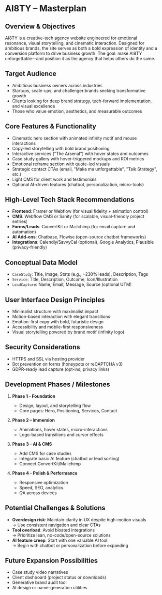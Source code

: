 # AI8TY – Masterplan

## Overview & Objectives

AI8TY is a creative-tech agency website engineered for emotional resonance, visual storytelling, and cinematic interaction. Designed for ambitious brands, the site serves as both a bold expression of identity and a conversion platform to drive business growth. The goal: make AI8TY unforgettable—and position it as the agency that helps others do the same.

## Target Audience

- Ambitious business owners across industries
- Startups, scale-ups, and challenger brands seeking transformative growth
- Clients looking for deep brand strategy, tech-forward implementation, and visual excellence
- Those who value emotion, aesthetics, and measurable outcomes

## Core Features & Functionality

- Cinematic hero section with animated infinity motif and mouse interactions
- Copy-led storytelling with bold brand positioning
- Interactive services ("The Arsenal") with hover states and outcomes
- Case study gallery with hover-triggered mockups and ROI metrics
- Emotional reframe section with quote-led visuals
- Strategic contact CTAs (email, "Make me unforgettable", "Talk Strategy", etc.)
- Light CMS for client work and testimonials
- Optional AI-driven features (chatbot, personalization, micro-tools)

## High-Level Tech Stack Recommendations

- **Frontend**: Framer or Webflow (for visual fidelity + animation control)
- **CMS**: Webflow CMS or Sanity (for scalable, visual-friendly project entries)
- **Forms/Leads**: ConvertKit or Mailchimp (for email capture and automation)
- **AI Add-ons**: Chatbase, Flowise (open-source chatbot frameworks)
- **Integrations**: Calendly/SavvyCal (optional), Google Analytics, Plausible (privacy-friendly)

## Conceptual Data Model

- `CaseStudy`: Title, Image, Stats (e.g., +230% leads), Description, Tags
- `Service`: Title, Description, Outcome, Icon/Illustration
- `LeadCapture`: Name, Email, Message, Source (optional UTM)

## User Interface Design Principles

- Minimalist structure with maximalist impact
- Motion-based interaction with elegant transitions
- Emotion-first copy with bold, futuristic design
- Accessibility and mobile-first responsiveness
- Visual storytelling powered by brand motif (infinity logo)

## Security Considerations

- HTTPS and SSL via hosting provider
- Bot prevention on forms (honeypots or reCAPTCHA v3)
- GDPR-ready lead capture (opt-ins, privacy links)

## Development Phases / Milestones

1. **Phase 1 – Foundation**
   - Design, layout, and storytelling flow
   - Core pages: Hero, Positioning, Services, Contact

2. **Phase 2 – Immersion**
   - Animations, hover states, micro-interactions
   - Logo-based transitions and cursor effects

3. **Phase 3 – AI & CMS**
   - Add CMS for case studies
   - Integrate basic AI feature (chatbot or lead sorting)
   - Connect ConvertKit/Mailchimp

4. **Phase 4 – Polish & Performance**
   - Responsive optimization
   - Speed, SEO, analytics
   - QA across devices

## Potential Challenges & Solutions

- **Overdesign risk**: Maintain clarity in UX despite high-motion visuals  
  → Use consistent navigation and clear CTAs  
- **Tool overload**: Avoid bloated integrations  
  → Prioritize lean, no-code/open-source solutions  
- **AI feature creep**: Start with one valuable AI tool  
  → Begin with chatbot or personalization before expanding

## Future Expansion Possibilities

- Case study video narratives
- Client dashboard (project status or downloads)
- Generative brand audit tool
- AI design or name-generation utilities